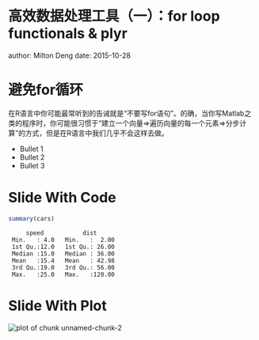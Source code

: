 高效数据处理工具（一）：for loop functionals & plyr
========================================================
author: Milton Deng
date: 2015-10-28

避免for循环
========================================================

在R语言中你可能最常听到的告诫就是“不要写for语句”。的确，当你写Matlab之类的程序时，你可能很习惯于“建立一个向量=>遍历向量的每一个元素=>分步计算”的方式，但是在R语言中我们几乎不会这样去做。

- Bullet 1
- Bullet 2
- Bullet 3

Slide With Code
========================================================


```r
summary(cars)
```

```
     speed           dist       
 Min.   : 4.0   Min.   :  2.00  
 1st Qu.:12.0   1st Qu.: 26.00  
 Median :15.0   Median : 36.00  
 Mean   :15.4   Mean   : 42.98  
 3rd Qu.:19.0   3rd Qu.: 56.00  
 Max.   :25.0   Max.   :120.00  
```

Slide With Plot
========================================================

![plot of chunk unnamed-chunk-2](Advanced-Tools-figure/unnamed-chunk-2-1.png) 
